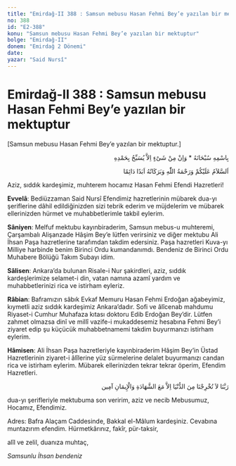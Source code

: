 ```yaml
---
title: "Emirdağ-II 388 : Samsun mebusu Hasan Fehmi Bey’e yazılan bir mektuptur"
no: 388
id: "E2-388"
konu: "Samsun mebusu Hasan Fehmi Bey’e yazılan bir mektuptur"
bolge: "Emirdağ-II"
donem: "Emirdağ 2 Dönemi"
date: 
yazar: "Said Nursî"
---
```


# Emirdağ-II 388 : Samsun mebusu Hasan Fehmi Bey’e yazılan bir mektuptur

<p class="takdim">[Samsun mebusu Hasan Fehmi Bey’e yazılan bir mektuptur.]</p>

<p class="arabic" dir="rtl" title="Meal: “Subhân Allah’ın adıyla” * “Hiçbir şey yoktur ki O'nu hamd ile tesbih etmesin” [İsrâ 17:44]">بِاسْمِهِ سُبْحَانَهُ * وَاِنْ مِنْ شَىْءٍ اِلاَّ يُسَبِّحُ بِحَمْدِهِ</p>

<p class="arabic" dir="rtl" title="Meal: “Allah’ın selâmı, rahmeti ve bereketleri, ebedî ve dâimî olarak üzerinize olsun.”">اَلسَّلاَمُ عَلَيْكُمْ وَرَحْمَةُ اللّٰهِ وَبَرَكَاتُهُ اَبَدًا دَائِمًا</p>

Aziz, sıddık kardeşimiz, muhterem hocamız Hasan Fehmi Efendi Hazretleri!

**Evvelâ**: Bediüzzaman Said Nursî Efendimiz hazretlerinin mübarek dua-yı şeriflerine dâhil edildiğinizden sizi tebrik ederim ve müjdelerim ve mübarek ellerinizden hürmet ve muhabbetlerimle takbil eylerim.

**Sâniyen**: Melfuf mektubu kayınbiraderim, Samsun mebus-u muhteremi, Çarşambalı Alişanzade Hâşim Bey’e lütfen verirsiniz ve diğer mektubu Ali İhsan Paşa hazretlerine tarafımdan takdim edersiniz. Paşa hazretleri Kuva-yı Milliye harbinde benim Birinci Ordu kumandanımdı. Bendeniz de Birinci Ordu Muhabere Bölüğü Takım Subayı idim.

**Sâlisen**: Ankara’da bulunan Risale-i Nur şakirdleri, aziz, sıddık kardeşlerimize selamet-i din, vatan namına azamî yardım ve muhabbetlerinizi rica ve istirham eyleriz.

**Râbian**: Baframızın sâbık Evkaf Memuru Hasan Fehmi Erdoğan ağabeyimiz, kıymetli aziz sıddık kardeşimiz Ankara’dadır. Sofi ve âlîcenab mahdumu Riyaset-i Cumhur Muhafaza kıtası doktoru Edib Erdoğan Bey’dir. Lütfen zahmet olmazsa dinî ve millî vazife-i mukaddesemiz hesabına Fehmi Bey’i ziyaret edip şu küçücük muhabbetnamemi takdim buyurmanızı istirham eylerim.

**Hâmisen**: Ali İhsan Paşa hazretleriyle kayınbiraderim Hâşim Bey’in Üstad Hazretlerinin ziyaret-i âlîlerine yüz sürmelerine delalet buyurmanızı candan rica ve istirham eylerim. Mübarek ellerinizden tekrar tekrar öperim, Efendim Hazretleri.

<p class="arabic" dir="rtl" title="Meal: “Rabbimiz! Biz dünyadan şehâdetsiz ve imansız çıkarma, âmin.”">رَبَّنَا لاَ تُخْرِجْنَا مِنَ الدُّنْيَا اِلاَّ مَعَ الشَّهَادَةِ وَالْإِيمَانِ آمِين</p>

dua-yı şerifleriyle mektubuma son veri­rim, aziz ve necib Mebusumuz, Hocamız, Efendimiz.

Adres: Bafra Alaçam Caddesinde, Bakkal el-Mâlum kardeşiniz. Cevabına muntazırım efendim. Hürmetkârınız, fakîr, pür-taksir,

alîl ve zelil, duanıza muhtaç,

*Samsunlu İhsan bendeniz*
